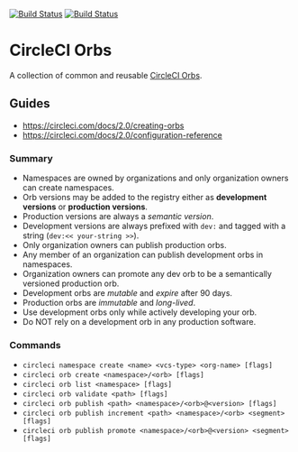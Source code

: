 [![Build Status][circleci-image]][circleci-url]
[![Build Status][devops-orb-image]][devops-orb-url]

# CircleCI Orbs

A collection of common and reusable [CircleCI Orbs](https://circleci.com/orbs).

## Guides

  - https://circleci.com/docs/2.0/creating-orbs
  - https://circleci.com/docs/2.0/configuration-reference

### Summary

  - Namespaces are owned by organizations and only organization owners can create namespaces.
  - Orb versions may be added to the registry either as **development versions** or **production versions**.
  - Production versions are always a *semantic version*.
  - Development versions are always prefixed with `dev:` and tagged with a string (`dev:<< your-string >>`).
  - Only organization owners can publish production orbs.
  - Any member of an organization can publish development orbs in namespaces.
  - Organization owners can promote any dev orb to be a semantically versioned production orb.
  - Development orbs are *mutable* and *expire* after 90 days.
  - Production orbs are *immutable* and *long-lived*.
  - Use development orbs only while actively developing your orb.
  - Do NOT rely on a development orb in any production software.

### Commands

  - `circleci namespace create <name> <vcs-type> <org-name> [flags]`
  - `circleci orb create <namespace>/<orb> [flags]`
  - `circleci orb list <namespace> [flags]`
  - `circleci orb validate <path> [flags]`
  - `circleci orb publish <path> <namespace>/<orb>@<version> [flags]`
  - `circleci orb publish increment <path> <namespace>/<orb> <segment> [flags]`
  - `circleci orb publish promote <namespace>/<orb>@<version> <segment> [flags]`


[circleci-url]: https://circleci.com/gh/moorara/circleci-orbs/tree/master
[circleci-image]: https://circleci.com/gh/moorara/circleci-orbs/tree/master.svg?style=shield
[devops-orb-url]: https://circleci.com/orbs/registry/orb/moorara/devops
[devops-orb-image]: https://img.shields.io/endpoint.svg?url=https://badges.circleci.io/orb/moorara/devops
